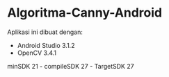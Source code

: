 # Algoritma-Canny-Android
Aplikasi ini dibuat dengan:
- Android Studio 3.1.2
- OpenCV 3.4.1

minSDK 21 - compileSDK 27 - TargetSDK 27
